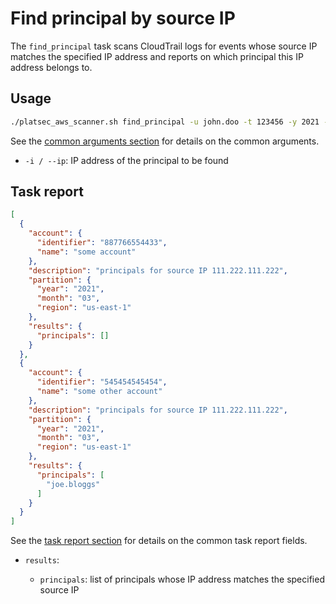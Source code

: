 # Find principal by source IP

The `find_principal` task scans CloudTrail logs for events whose source IP matches the specified IP address and reports
on which principal this IP address belongs to.

## Usage

```sh
./platsec_aws_scanner.sh find_principal -u john.doo -t 123456 -y 2021 -m 3 -re us-east-1 -a 887766554433,545454545454 --ip 111.222.111.222
```

See the [common arguments section](../usage.md#common-arguments) for details on the common arguments.

* `-i / --ip`: IP address of the principal to be found

## Task report

```json
[
  {
    "account": {
      "identifier": "887766554433",
      "name": "some account"
    },
    "description": "principals for source IP 111.222.111.222",
    "partition": {
      "year": "2021",
      "month": "03",
      "region": "us-east-1"
    },
    "results": {
      "principals": []
    }
  },
  {
    "account": {
      "identifier": "545454545454",
      "name": "some other account"
    },
    "description": "principals for source IP 111.222.111.222",
    "partition": {
      "year": "2021",
      "month": "03",
      "region": "us-east-1"
    },
    "results": {
      "principals": [
        "joe.bloggs"
      ]
    }
  }
]
```

See the [task report section](../usage.md#task-report) for details on the common task report fields.

* `results`:

  * `principals`: list of principals whose IP address matches the specified source IP
